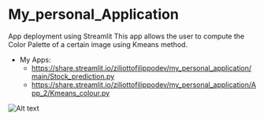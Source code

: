# My_personal_Application
App deployment using Streamlit
This app allows the user to compute the Color Palette of a certain image using Kmeans method.
- My Apps: 
  *   https://share.streamlit.io/ziliottofilippodev/my_personal_application/main/Stock_prediction.py 
  *   https://share.streamlit.io/ziliottofilippodev/my_personal_application/App_2/Kmeans_colour.py
  
![Alt text](Colour.jpg)

